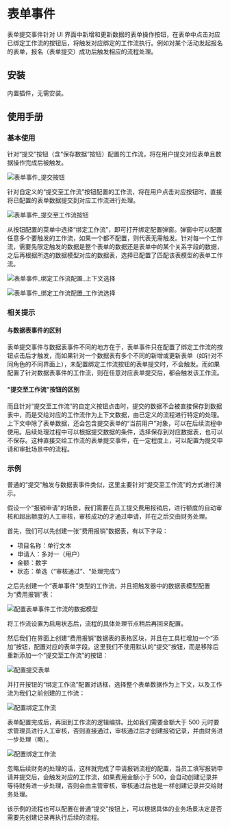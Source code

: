 # 表单事件

表单提交事件针对 UI 界面中新增和更新数据的表单操作按钮，在表单中点击对应已绑定工作流的按钮后，将触发对应绑定的工作流执行。例如对某个活动发起报名的表单，报名（表单提交）成功后触发相应的流程处理。

## 安装

内置插件，无需安装。

## 使用手册

### 基本使用

针对“提交”按钮（含“保存数据”按钮）配置的工作流，将在用户提交对应表单且数据操作完成后被触发。

![表单事件_提交按钮](./b4328ede-50ac-4256-affc-b45273f69461.png)

针对自定义的“提交至工作流”按钮配置的工作流，将在用户点击对应按钮时，直接将已配置的表单数据提交到对应工作流进行处理。

![表单事件_提交至工作流按钮](./e859847b-3f24-4255-bd03-fbff262d0821.png)

从按钮配置的菜单中选择“绑定工作流”，即可打开绑定配置弹窗。弹窗中可以配置任意多个要触发的工作流，如果一个都不配置，则代表无需触发。针对每一个工作流，需要先限定触发的数据是整个表单的数据还是表单中的某个关系字段的数据，之后再根据所选的数据模型对应的数据表，选择已配置了匹配该表模型的表单工作流。

![表单事件_绑定工作流配置_上下文选择](./9de5c7ea-9b38-4069-913e-803a0dca5edb.png)

![表单事件_绑定工作流配置_工作流选择](./4a09cbc7-c495-4142-8745-6f8501160257.png)

### 相关提示

#### 与数据表事件的区别

表单提交事件与数据表事件不同的地方在于，表单事件只在配置了绑定工作流的按钮点击后才触发，而如果针对一个数据表有多个不同的新增或更新表单（如针对不同角色的不同界面上），未配置绑定工作流按钮的表单提交时，不会触发。而如果配置了针对数据表事件的工作流，则在任意对应表单提交后，都会触发该工作流。

#### “提交至工作流”按钮的区别

而且针对“提交至工作流”的自定义按钮点击时，提交的数据不会被直接保存到数据表中，而是交给对应的工作流作为上下文数据，由已定义的流程进行特定的处理。上下文中除了表单数据，还会包含提交表单的“当前用户”对象，可以在后续流程中使用。后续处理过程中可以根据提交数据的条件，选择保存到对应数据表，也可以不保存。这种直接交给工作流的表单提交事件，在一定程度上，可以配置为提交申请和审批场景中的流程。

<!-- “提交至工作流”的表单数据还有一点区别，由于提交的数据不会先保存在数据库中，所以如果要用到部分关系字段的数据，必须在表单中配置好关系字段，且保证提交的数据中已经包含对应字段的值，然后也需要在工作流配置中勾选相应的关系字段，否则在节点中将无法获取到关系字段的数据。 -->

### 示例

普通的“提交”触发与数据表事件类似，这里主要针对“提交至工作流”的方式进行演示。

假设一个“报销申请”的场景，我们需要在员工提交费用报销后，进行额度的自动审核和超出额度的人工审核，审核成功的才通过申请，并在之后交由财务处理。

首先，我们可以先创建一张“费用报销”数据表，有以下字段：

- 项目名称：单行文本
- 申请人：多对一（用户）
- 金额：数字
- 状态：单选（“审核通过”、“处理完成”）

之后先创建一个“表单事件”类型的工作流，并且把触发器中的数据表模型配置为“费用报销”表：

![配置表单事件工作流的数据模型](./7152a1d1-1842-4378-8253-c4b76bcbe7de.png)

将工作流设置为启用状态后，流程的具体处理节点稍后再回来配置。

然后我们在界面上创建“费用报销”数据表的表格区块，并且在工具栏增加一个“添加”按钮，配置对应的表单字段。这里我们不使用默认的“提交”按钮，而是移除后重新添加一个“提交至工作流”的按钮：

![配置提交表单](./f4ccd609-dd93-4157-8d71-2d5dbbe7803f.png)

并打开按钮的“绑定工作流”配置对话框，选择整个表单数据作为上下文，以及工作流为我们之前创建的工作流：

![配置绑定工作流](./2436d616-578f-43c2-a3db-20ac9b4aef0e.png)

表单配置完成后，再回到工作流的逻辑编排。比如我们需要金额大于 500 元时要求管理员进行人工审核，否则直接通过，审核通过后才创建报销记录，并由财务进一步处理（略）。

![配置绑定工作流](./6cea4b53-9964-4911-89fe-0ba2b9eeeb9e.png)

忽略后续财务的处理的话，这样就完成了申请报销流程的配置，当员工填写报销申请并提交后，会触发对应的工作流，如果费用金额小于 500，会自动创建记录并等待财务进一步处理，否则会由主管审核，审核通过后也是一样创建记录并交给财务处理。

该示例的流程也可以配置在普通“提交”按钮上，可以根据具体的业务场景决定是否需要先创建记录再执行后续的流程。
